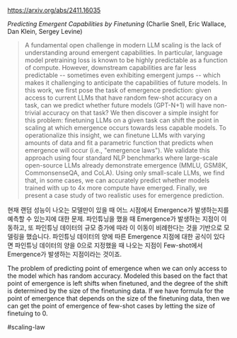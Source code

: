 https://arxiv.org/abs/2411.16035

*Predicting Emergent Capabilities by Finetuning* (Charlie Snell, Eric Wallace, Dan Klein, Sergey Levine)

> A fundamental open challenge in modern LLM scaling is the lack of understanding around emergent capabilities. In particular, language model pretraining loss is known to be highly predictable as a function of compute. However, downstream capabilities are far less predictable -- sometimes even exhibiting emergent jumps -- which makes it challenging to anticipate the capabilities of future models. In this work, we first pose the task of emergence prediction: given access to current LLMs that have random few-shot accuracy on a task, can we predict whether future models (GPT-N+1) will have non-trivial accuracy on that task? We then discover a simple insight for this problem: finetuning LLMs on a given task can shift the point in scaling at which emergence occurs towards less capable models. To operationalize this insight, we can finetune LLMs with varying amounts of data and fit a parametric function that predicts when emergence will occur (i.e., "emergence laws"). We validate this approach using four standard NLP benchmarks where large-scale open-source LLMs already demonstrate emergence (MMLU, GSM8K, CommonsenseQA, and CoLA). Using only small-scale LLMs, we find that, in some cases, we can accurately predict whether models trained with up to 4x more compute have emerged. Finally, we present a case study of two realistic uses for emergence prediction.

현재 랜덤 성능이 나오는 모델만이 있을 때 어느 시점에서 Emergence가 발생하는지를 예측할 수 있는지에 대한 문제. 파인튜닝을 했을 때 Emergence가 발생하는 지점이 이동하고, 또 파인튜닝 데이터의 규모 증가에 따라 이 이동이 비례한다는 것을 기반으로 모델링을 했습니다. 파인튜닝 데이터의 양에 따른 Emergence 지점에 대한 공식이 있다면 파인튜닝 데이터의 양을 0으로 지정했을 때 나오는 지점이 Few-shot에서 Emergence가 발생하는 지점이라는 것이죠.

<english>
The problem of predicting point of emergence when we can only access to the model which has random accuracy. Modeled this based on the fact that point of emergence is left shifts when finetuned, and the degree of the shift is determined by the size of the finetuning data. If we have formula for the point of emergence that depends on the size of the finetuning data, then we can get the point of emergence of few-shot cases by letting the size of finetuing to 0.
</english>

#scaling-law 